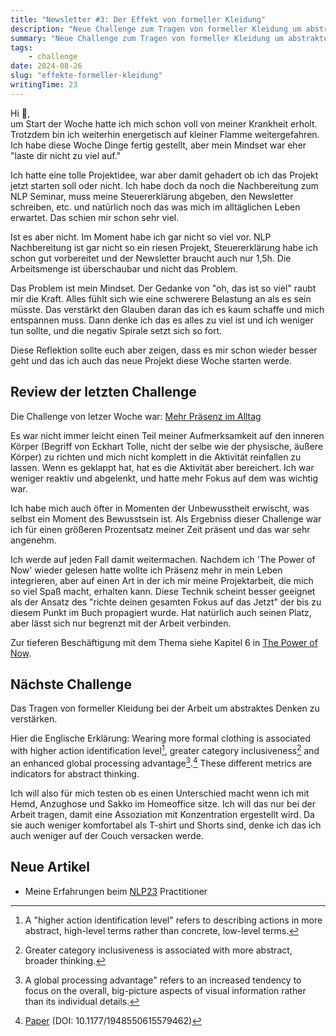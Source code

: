 ```yaml
---
title: "Newsletter #3: Der Effekt von formeller Kleidung"
description: "Neue Challenge zum Tragen von formeller Kleidung um abstraktes Denken und Produktivität zu erhöhen."
summary: "Neue Challenge zum Tragen von formeller Kleidung um abstraktes Denken und Produktivität zu erhöhen."
tags:
    - challenge
date: 2024-08-26
slug: "effekte-formeller-kleidung"
writingTime: 23
---
```


Hi :slightly_smiling_face:,<br/>
um Start der Woche hatte ich mich schon voll von meiner Krankheit erholt.
Trotzdem bin ich weiterhin energetisch auf kleiner Flamme weitergefahren.
Ich habe diese Woche Dinge fertig gestellt, aber mein Mindset war eher
"laste dir nicht zu viel auf."

Ich hatte eine tolle Projektidee, war aber damit gehadert ob ich das Projekt
jetzt starten soll oder nicht.
Ich habe doch da noch die Nachbereitung zum NLP Seminar, muss meine
Steuererklärung abgeben, den Newsletter schreiben, etc. und natürlich noch
das was mich im alltäglichen Leben erwartet.
Das schien mir schon sehr viel.

Ist es aber nicht.
Im Moment habe ich gar nicht so viel vor.
NLP Nachbereitung ist gar nicht so ein riesen Projekt, Steuererklärung habe
ich schon gut vorbereitet und der Newsletter braucht auch nur 1,5h.
Die Arbeitsmenge ist überschaubar und nicht das Problem.

Das Problem ist mein Mindset.
Der Gedanke von "oh, das ist so viel" raubt mir die Kraft.
Alles fühlt sich wie eine schwerere Belastung an als es sein müsste.
Das verstärkt den Glauben daran das ich es kaum schaffe und mich entspannen
muss.
Dann denke ich das es alles zu viel ist und ich weniger tun sollte, und die
negativ Spirale setzt sich so fort.

Diese Reflektion sollte euch aber zeigen, dass es mir schon wieder besser
geht und das ich auch das neue Projekt diese Woche starten werde.

## Review der letzten Challenge

Die Challenge von letzer Woche war: [Mehr Präsenz im Alltag](newsletter/2#nächste-challenge)

Es war nicht immer leicht einen Teil meiner Aufmerksamkeit auf den inneren
Körper (Begriff von Eckhart Tolle, nicht der selbe wie der physische, äußere
Körper) zu richten und mich nicht komplett in die Aktivität reinfallen zu
lassen.
Wenn es geklappt hat, hat es die Aktivität aber bereichert.
Ich war weniger reaktiv und abgelenkt, und hatte mehr Fokus auf dem was
wichtig war.

Ich habe mich auch öfter in Momenten der Unbewusstheit erwischt, was selbst
ein Moment des Bewusstsein ist.
Als Ergebniss dieser Challenge war ich für einen größeren Prozentsatz meiner
Zeit präsent und das war sehr angenehm.

Ich werde auf jeden Fall damit weitermachen.
Nachdem ich 'The Power of Now' wieder gelesen hatte wollte ich Präsenz mehr
in mein Leben integrieren, aber auf einen Art in der ich mir meine
Projektarbeit, die mich so viel Spaß macht, erhalten kann.
Diese Technik scheint besser geeignet als der Ansatz des "richte deinen
gesamten Fokus auf das Jetzt" der bis zu diesem Punkt im Buch propagiert
wurde.
Hat natürlich auch seinen Platz, aber lässt sich nur begrenzt mit der Arbeit
verbinden.

Zur tieferen Beschäftigung mit dem Thema siehe Kapitel 6 in [The Power of Now](https://amzn.to/3yVW9yt).

## Nächste Challenge

Das Tragen von formeller Kleidung bei der Arbeit um abstraktes Denken zu
verstärken.

Hier die Englische Erklärung:
Wearing more formal clothing is associated with higher action
identification level[^action-ident], greater category
inclusiveness[^cat-inclusion] and an enhanced global processing
advantage[^global-processing].[^study]
These different metrics are indicators for abstract thinking.

Ich will also für mich testen ob es einen Unterschied macht wenn ich mit
Hemd, Anzughose und Sakko im Homeoffice sitze.
Ich will das nur bei der Arbeit tragen, damit eine Assoziation mit
Konzentration ergestellt wird.
Da sie auch weniger komfortabel als T-shirt und Shorts sind, denke ich das
ich auch weniger auf der Couch versacken werde.

## Neue Artikel

- Meine Erfahrungen beim [NLP23](review/nlp23) Practitioner

[^action-ident]: A "higher action identification level" refers to describing
actions in more abstract, high-level terms rather than concrete, low-level
terms.
[^cat-inclusion]: Greater category inclusiveness is associated with more
abstract, broader thinking.
[^global-processing]: A global processing advantage" refers to an increased
tendency to focus on the overall, big-picture aspects of visual information
rather than its individual details.
[^study]: [Paper](http://www.columbia.edu/~ms4992/Publications/2015_Slepian-Ferber-Gold-Rutchick_Clothing-Formality_SPPS.pdf) (DOI: 10.1177/1948550615579462)
